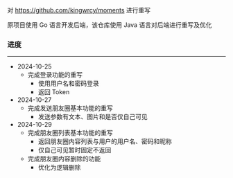 对 https://github.com/kingwrcy/moments 进行重写

原项目使用 Go 语言开发后端，该仓库使用 Java 语言对后端进行重写及优化

### 进度

---

* 2024-10-25
  * 完成登录功能的重写
    * 使用用户名和密码登录
    * 返回 Token
* 2024-10-27
  * 完成发送朋友圈基本功能的重写
    * 发送参数有文本、图片和是否仅自己可见
* 2024-10-29
  * 完成朋友圈列表基本功能的重写
    * 返回朋友圈内容列表与用户的用户名、密码和昵称
    * 仅自己可见暂时固定不返回
  * 完成朋友圈内容删除的功能
    * 优化为逻辑删除
